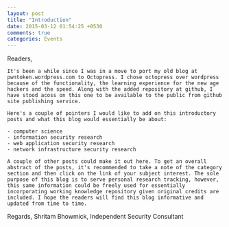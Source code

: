 ```yaml
---
layout: post
title: "Introduction"
date: 2015-03-12 01:54:25 +0530
comments: true
categories: Events
---
```


Readers,

	It's been a while since I was in a move to port my old blog at pwntoken.wordpress.com to Octopress. I chose octopress over wordpress because of the functionality, the learning experience for the new age hackers and the speed. Along with the added repository at github, I have stood acoss on this one to be available to the public from github site publishing service. 
	
	Here's a couple of pointers I would like to add on this introductory posts and what this blog would essentially be about:
	
	- computer science
	- information security research
	- web application security research
	- network infrastructure security research
	
	A couple of other posts could make it out here. To get an overall abstract of the posts, it's recommended to take a note of the category section and then click on the link of your subject interest. The sole purpose of this blog is to serve personal research tracking, however, this same information could be freely used for essentially incorporating working knowledge repository given original credits are included. I hope the readers will find this blog informative and updated from time to time.
	
Regards,
Shritam Bhowmick,
Independent Security Consultant	